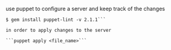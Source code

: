 use puppet to configure a server and keep track of the changes
```$ apt-get install -y ruby
$ gem install puppet-lint -v 2.1.1```

in order to apply changes to the server

```puppet apply <file_name>```

